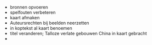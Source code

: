 - bronnen opvoeren
- spelfouten verbeteren
- kaart afmaken
- Auteursrechten bij beelden neerzetten
- in koptekst al kaart benoemen
- titel veranderen; Talloze verlate gebouwen China in kaart gebracht
- 